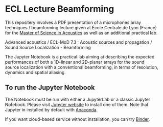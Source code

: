 # ECL Lecture Beamforming

This repositery involves a PDF presentation of a microphones array techniques / beamforming lecture given at École Centrale de Lyon (France) for the [Master of Science in Acoustics](https://master-acoustics.ec-lyon.fr/index.php) as well as an additional practical lab.

Advanced acoustics / ECL-MoD 7.3 : Acoustic sources and propagation / Sound Source Localization - Beamforming

The Jupyter Notebook is a practical lab aiming at describing the expected performances of both a 1D-linear and 2D-planar arrays for the sound source localization with a conventional beamforming, in terms of resolution, dynamics and spatial aliasing.


## To run the Jupyter Notebook

The Notebook must be run with either a JupyterLab or a classic Jupyter Notebook. Please visit [Jupyter website](https://jupyter.org/) to install one of them. Note that Jupyter in installed by default with [Anaconda](https://www.anaconda.com/products/individual).

If you want cloud-based service without installation, you can try [Binder](https://mybinder.org/).

